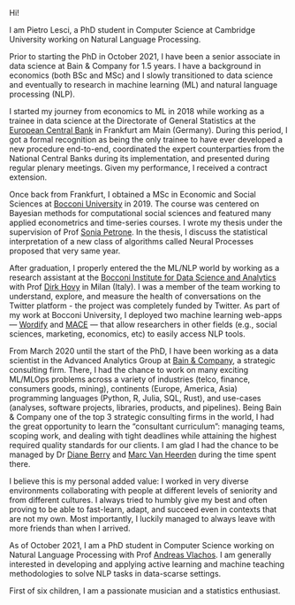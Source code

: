 Hi!

I am Pietro Lesci, a PhD student in Computer Science at Cambridge University working on Natural Language Processing.

Prior to starting the PhD in October 2021, I have been a senior associate in data science at Bain & Company for 1.5
years. I have a background in economics (both BSc and MSc) and I slowly transitioned to data science and eventually
to research in machine learning (ML) and natural language processing (NLP).

I started my journey from economics to ML in 2018 while working as a trainee in data science at the Directorate of
General Statistics at the [European Central Bank](https://www.ecb.europa.eu/home/html/index.en.html) in Frankfurt am Main (Germany). 
During this period, I got a formal recognition as being the only trainee to have ever developed a new procedure end-to-end, 
coordinated the expert counterparties from the National Central Banks during its implementation, and presented during regular plenary
meetings. Given my performance, I received a contract extension.

Once back from Frankfurt, I obtained a MSc in Economic and Social Sciences at [Bocconi University](https://www.unibocconi.it/wps/wcm/connect/bocconi/sitopubblico_it/albero+di+navigazione/home/corsi+di+studio/lauree+triennali/economic+and+social+sciences/) in 2019. The
course was centered on Bayesian methods for computational social sciences and featured many applied econometrics
and time-series courses. I wrote my thesis under the supervision of Prof [Sonia Petrone](https://faculty.unibocconi.eu/soniapetrone/). 
In the thesis, I discuss the statistical interpretation of a new class of algorithms called Neural Processes proposed that very same year.

After graduation, I properly entered the the ML/NLP world by working as a research assistant at the 
[Bocconi Institute for Data Science and Analytics](https://www.bidsa.unibocconi.eu/wps/wcm/connect/Site/Bidsa/Home) 
with Prof [Dirk Hovy](https://dirkhovy.com/) in Milan (Italy). I was a member of the team working to understand,
explore, and measure the health of conversations on the Twitter platform - the project was completely funded by Twitter.
As part of my work at Bocconi University, I deployed two machine learning web-apps — [Wordify](https://wordify.unibocconi.it/index)
and [MACE](https://mace.unibocconi.it/) — that allow researchers
in other fields (e.g., social sciences, marketing, economics, etc) to easily access NLP tools.

From March 2020 until the start of the PhD, I have been working as a data scientist in the Advanced Analytics Group
at [Bain & Company](https://www.bain.com/it/), a strategic consulting firm. There, I had the chance to work on many exciting ML/MLOps problems
across a variety of industries (telco, finance, consumers goods, mining), continents (Europe, America, Asia)
programming languages (Python, R, Julia, SQL, Rust), and use-cases (analyses, software projects, libraries, products,
and pipelines). Being Bain & Company one of the top 3 strategic consulting firms in the world, I had the great opportunity to
learn the “consultant curriculum”: managing teams, scoping work, and dealing with tight deadlines while attaining the
highest required quality standards for our clients. 
I am glad I had the chance to be managed by Dr [Diane Berry](https://www.linkedin.com/in/diane-berry-007/) 
and [Marc Van Heerden](https://www.linkedin.com/in/marc-van-heerden-b9042818/) during the time spent there.

I believe this is my personal added value: I worked in very diverse environments collaborating with people at different 
levels of seniority and from different cultures. I always tried to humbly give my best and often proving to be able to 
fast-learn, adapt, and succeed even in contexts that are not my own. Most importantly, I luckily managed to always leave 
with more friends than when I arrived. 

As of October 2021, I am a PhD student in Computer Science working on Natural Language Processing with
Prof [Andreas Vlachos](https://andreasvlachos.github.io/). I am generally interested in developing and applying 
active learning and machine teaching methodologies to solve NLP tasks in data-scarse settings.

First of six children, I am a passionate musician and a statistics enthusiast.
